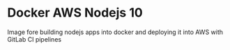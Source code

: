 # Docker AWS Nodejs 10 

Image fore building nodejs apps into docker and deploying it into AWS with GitLab CI pipelines